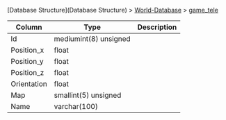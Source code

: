 [Database Structure](Database Structure) > [World-Database](World-Database) > [game_tele](game_tele)

Column | Type | Description
--- | --- | ---
Id | mediumint(8) unsigned | 
Position_x | float | 
Position_y | float | 
Position_z | float | 
Orientation | float | 
Map | smallint(5) unsigned | 
Name | varchar(100) | 
